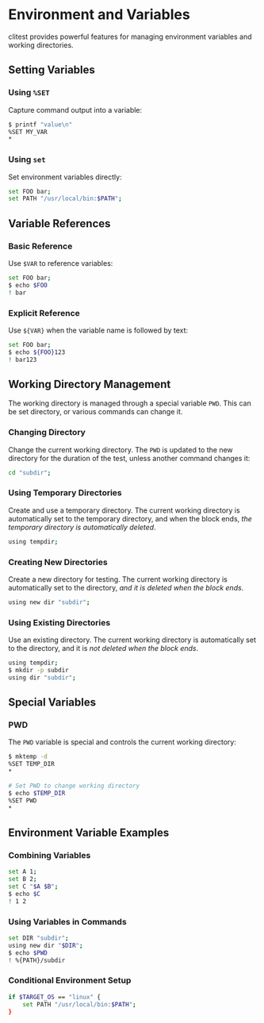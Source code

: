 # Environment and Variables

clitest provides powerful features for managing environment variables and working directories.

## Setting Variables

### Using `%SET`

Capture command output into a variable:

```bash session
$ printf "value\n"
%SET MY_VAR
*
```

### Using `set`

Set environment variables directly:

```bash session
set FOO bar;
set PATH "/usr/local/bin:$PATH";
```

## Variable References

### Basic Reference

Use `$VAR` to reference variables:

```bash session
set FOO bar;
$ echo $FOO
! bar
```

### Explicit Reference

Use `${VAR}` when the variable name is followed by text:

```bash session
set FOO bar;
$ echo ${FOO}123
! bar123
```

## Working Directory Management

The working directory is managed through a special variable `PWD`. This can be set directory, or various commands can change it.

### Changing Directory

Change the current working directory. The `PWD` is updated to the new directory for the duration of the test, unless another command changes it:

```bash session
cd "subdir";
```

### Using Temporary Directories

Create and use a temporary directory. The current working directory is automatically set to the temporary directory, and when the block ends, *the temporary directory is automatically deleted*.

```bash session
using tempdir;
```

### Creating New Directories

Create a new directory for testing. The current working directory is automatically set to the directory, *and it is deleted when the block ends*.

```bash session
using new dir "subdir";
```

### Using Existing Directories

Use an existing directory. The current working directory is automatically set to the directory, and it is *not deleted when the block ends*.

```bash session
using tempdir;
$ mkdir -p subdir
using dir "subdir";
```

## Special Variables

### PWD

The `PWD` variable is special and controls the current working directory:

```bash session
$ mktemp -d
%SET TEMP_DIR
*

# Set PWD to change working directory
$ echo $TEMP_DIR
%SET PWD
*
```

## Environment Variable Examples

### Combining Variables

```bash session
set A 1;
set B 2;
set C "$A $B";
$ echo $C
! 1 2
```

### Using Variables in Commands

```bash session
set DIR "subdir";
using new dir "$DIR";
$ echo $PWD
! %{PATH}/subdir
```

### Conditional Environment Setup

```bash session
if $TARGET_OS == "linux" {
    set PATH "/usr/local/bin:$PATH";
}
```
